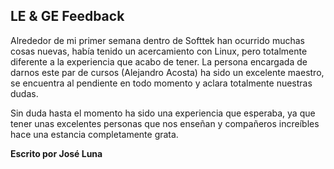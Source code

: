 ## LE & GE Feedback

Alrededor de mi primer semana dentro de Softtek han ocurrido muchas cosas nuevas,
había tenido un acercamiento con Linux, pero totalmente diferente a la experiencia
que acabo de tener. 
La persona encargada de darnos este par de cursos (Alejandro Acosta) ha sido un excelente
maestro, se encuentra al pendiente en todo momento y aclara totalmente nuestras dudas.

Sin duda hasta el momento ha sido una experiencia que esperaba, ya que tener unas excelentes
personas que nos enseñan y compañeros increíbles hace una estancia completamente grata.




**Escrito por José Luna**

